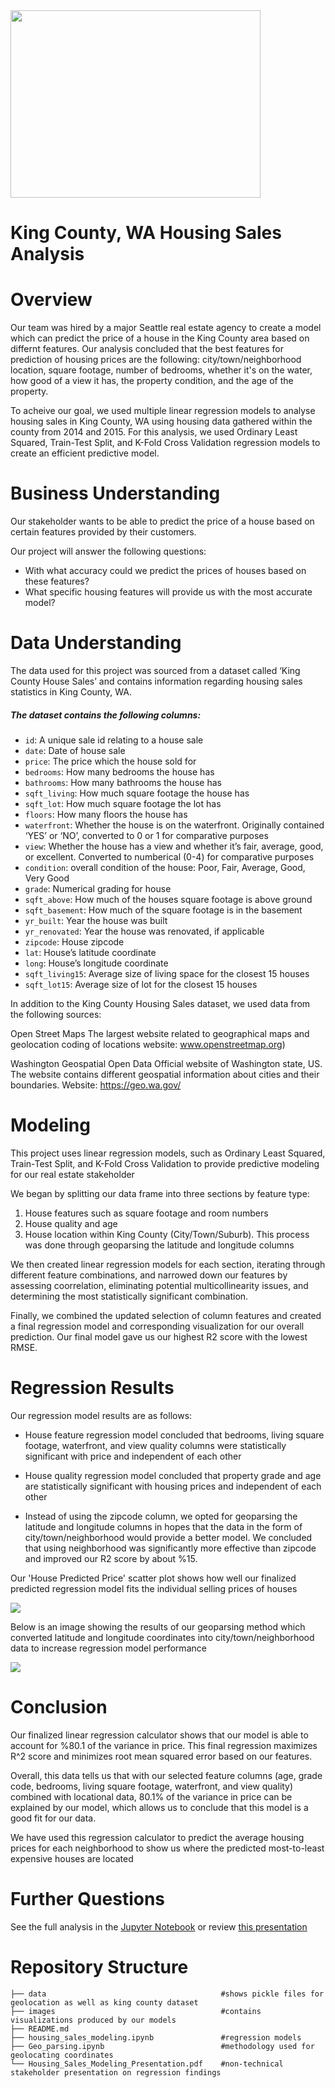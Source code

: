 <img src="images/housing_market.jpg_fit=scale" width=400 height=300 />

# King County, WA Housing Sales Analysis


# Overview
Our team was hired by a major Seattle real estate agency to create a model which can predict the price of a house in the King County area based on differnt features. Our analysis concluded that the best features for prediction of housing prices are the following: city/town/neighborhood location, square footage, number of bedrooms, whether it's on the water, how good of a view it has, the property condition, and the age of the property.

To acheive our goal, we used multiple linear regression models to analyse housing sales in King County, WA using housing data gathered within the county from 2014 and 2015. For this analysis, we used Ordinary Least Squared, Train-Test Split, and K-Fold Cross Validation regression models to create an efficient predictive model.


# Business Understanding
Our stakeholder wants to be able to predict the price of a house based on certain features provided by their customers. 

Our project will answer the following questions:
* With what accuracy could we predict the prices of houses based on these features?
* What specific housing features will provide us with the most accurate model? 


# Data Understanding
The data used for this project was sourced from a dataset called ‘King County House Sales’ and contains information regarding housing sales statistics in King County, WA.

##### The dataset contains the following columns:

* ```id```: A unique sale id relating to a house sale
* ```date```: Date of house sale
* ```price```: The price which the house sold for
* ```bedrooms```: How many bedrooms the house has
* ```bathrooms```: How many bathrooms the house has
* ```sqft_living```: How much square footage the house has
* ```sqft_lot```: How much square footage the lot has
* ```floors```: How many floors the house has
* ```waterfront```: Whether the house is on the waterfront. Originally contained ‘YES’ or ‘NO’, converted to 0 or 1 for comparative purposes
* ```view```: Whether the house has a view and whether it’s fair, average, good, or excellent. Converted to numberical (0-4) for comparative purposes
* ```condition```: overall condition of the house: Poor, Fair, Average, Good, Very Good
* ```grade```: Numerical grading for house
* ```sqft_above```: How much of the houses square footage is above ground
* ```sqft_basement```: How much of the square footage is in the basement
* ```yr_built```: Year the house was built
* ```yr_renovated```: Year the house was renovated, if applicable
* ```zipcode```: House zipcode
* ```lat```: House’s latitude coordinate
* ```long```: House’s longitude coordinate
* ```sqft_living15```: Average size of living space for the closest 15 houses
* ```sqft_lot15```: Average size of lot for the closest 15 houses

In addition to the King County Housing Sales dataset, we used data from the following sources:

Open Street Maps 
The largest website related to geographical maps and geolocation coding of locations
website: www.openstreetmap.org) 

Washington Geospatial Open Data
Official website of Washington state, US. The website contains different geospatial information about cities and their boundaries. 
Website: https://geo.wa.gov/


# Modeling
This project uses linear regression models, such as Ordinary Least Squared, Train-Test Split, and K-Fold Cross Validation to provide predictive modeling for our real estate stakeholder

We began by splitting our data frame into three sections by feature type:

1) House features such as square footage and room numbers
2) House quality and age
3) House location within King County (City/Town/Suburb). This process was done through geoparsing the latitude and longitude columns

We then created linear regression models for each section, iterating through different feature combinations, and narrowed down our features by assessing coorrelation, eliminating potential multicollinearity issues, and determining the most statistically significant combination.

Finally, we combined the updated selection of column features and created a final regression model and corresponding visualization for our overall prediction. Our final model gave us our highest R2 score with the lowest RMSE.


# Regression Results
Our regression model results are as follows:

* House feature regression model concluded that bedrooms, living square footage, waterfront, and view quality columns were statistically significant with price and independent of each other

* House quality regression model concluded that property grade and age are statistically significant with housing prices and independent of each other

* Instead of using the zipcode column, we opted for geoparsing the latitude and longitude columns in hopes that the data in the form of city/town/neighborhood would provide a better model. We concluded that using neighborhood was significantly more effective than zipcode and improved our R2 score by about %15.

Our 'House Predicted Price' scatter plot shows how well our finalized predicted regression model fits the individual selling prices of houses

<img src="images/final_regression_plot.png"/>

Below is an image showing the results of our geoparsing method which converted latitude and longitude coordinates into city/town/neighborhood data to increase regression model performance

<img src="images/house_sales_map.png"/>


# Conclusion
Our finalized linear regression calculator shows that our model is able to account for %80.1 of the variance in price. This final regression maximizes R^2 score and minimizes root mean squared error based on our features.

Overall, this data tells us that with our selected feature columns (age, grade code, bedrooms, living square footage, waterfront, and view quality) combined with locational data, 80.1% of the variance in price can be explained by our model, which allows us to conclude that this model is a good fit for our data.

We have used this regression calculator to predict the average housing prices for each neighborhood to show us where the predicted most-to-least expensive houses are located


# Further Questions
See the full analysis in the [Jupyter Notebook](https://github.com/hannah-schurman/dsc-phase2-project/blob/main/housing_sales_modeling.ipynb) or review [this presentation](https://github.com/hannah-schurman/dsc-phase2-project/blob/main/housing_sales_presentation.pdf)


# Repository Structure
```
├── data                                       #shows pickle files for geolocation as well as king county dataset
├── images                                     #contains visualizations produced by our models
├── README.md  
├── housing_sales_modeling.ipynb               #regression models
├── Geo_parsing.ipynb                          #methodology used for geolocating coordinates
└── Housing_Sales_Modeling_Presentation.pdf    #non-technical stakeholder presentation on regression findings
```


